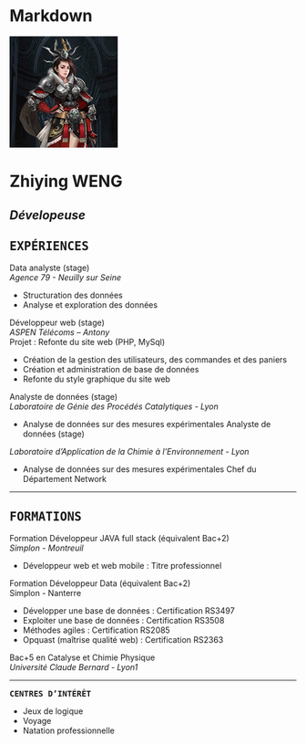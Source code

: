 # Markdown  
![profil](img/profil.png)

# **Zhiying WENG**
## *Dévelopeuse*  

## <kbd>**EXPÉRIENCES**</kbd> 
  

Data analyste (stage)  
*Agence 79 - Neuilly sur Seine* 
- Structuration des données
- Analyse et exploration des données  

Développeur web (stage)  
*ASPEN Télécoms – Antony*   
Projet : Refonte du site web (PHP, MySql)
- Création de la gestion des utilisateurs, des commandes et des paniers
- Création et administration de base de données 
- Refonte du style graphique du site web  

Analyste de données (stage)   
*Laboratoire de Génie des Procédés Catalytiques - Lyon*
- Analyse de données sur des mesures expérimentales
Analyste de données (stage) 

*Laboratoire d’Application de la Chimie à l’Environnement - Lyon* 
- Analyse de données sur des mesures expérimentales
Chef du Département Network 
- - - -    
## <kbd>**FORMATIONS**</kbd>
Formation Développeur JAVA full stack (équivalent Bac+2)  
*Simplon - Montreuil* 
- Développeur web et web mobile : Titre professionnel  

Formation Développeur Data (équivalent Bac+2)  
Simplon - Nanterre 
- Développer une base de données : Certification RS3497
- Exploiter une base de données : Certification RS3508
- Méthodes agiles : Certification RS2085
- Opquast (maîtrise qualité web) : Certification RS2363  

Bac+5 en Catalyse et Chimie Physique  
*Université Claude Bernard - Lyon1*  
- - - 
  
<kbd>**CENTRES D’INTÉRÊT**</kbd>  

- Jeux de logique  
- Voyage  
- Natation professionnelle
